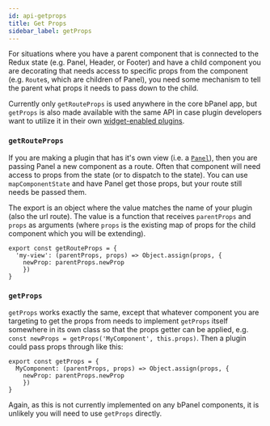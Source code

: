 ```yaml
---
id: api-getprops
title: Get Props
sidebar_label: getProps
---
```


For situations where you have a parent component that is connected to the Redux state (e.g. Panel, Header, or Footer) and have a child component you are decorating that needs access to specific props from the component (e.g. `Route`s, which are children of Panel), you need some mechanism to tell the parent what props it needs to pass down to the child.

Currently only `getRouteProps` is used anywhere in the core bPanel app, but `getProps` is also made available with the same API in case plugin developers want to utilize it in their own [widget-enabled plugins](/bpanel-docs/docs/api-decorate-plugins.html).

### `getRouteProps`
If you are making a plugin that has it's own view (i.e. a [`Panel`](/bpanel-docs/docs/api-decorate.html#decoratePanel)), then you are passing Panel a new component as a route. Often that component will need access to props from the state (or to dispatch to the state). You can use `mapComponentState` and have Panel get those props, but your route still needs be passed them.

The export is an object where the value matches the name of your plugin (also the url route). The value is a function that receives `parentProps` and `props` as arguments (where `props` is the existing map of props for the child component which you will be extending).

```
export const getRouteProps = {
  'my-view': (parentProps, props) => Object.assign(props, {
    newProp: parentProps.newProp
    })
}
```

### `getProps`
`getProps` works exactly the same, except that whatever component you are targeting to get the props from needs to implement `getProps` itself somewhere in its own class so that the props getter can be applied, e.g. `const newProps = getProps('MyComponent', this.props)`. Then a plugin could pass props through like this:

```
export const getProps = {
  MyComponent: (parentProps, props) => Object.assign(props, {
    newProp: parentProps.newProp
    })
}
```

Again, as this is not currently implemented on any bPanel components, it is unlikely you will need to use `getProps` directly.
